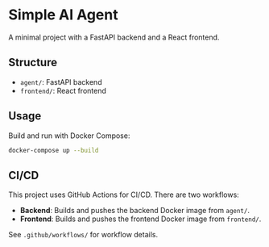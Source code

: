 # Simple AI Agent

A minimal project with a FastAPI backend and a React frontend.

## Structure

- `agent/`: FastAPI backend
- `frontend/`: React frontend

## Usage

Build and run with Docker Compose:

```sh
docker-compose up --build
```

## CI/CD

This project uses GitHub Actions for CI/CD. There are two workflows:

- **Backend**: Builds and pushes the backend Docker image from `agent/`.
- **Frontend**: Builds and pushes the frontend Docker image from `frontend/`.

See `.github/workflows/` for workflow details.
